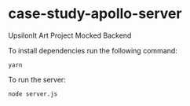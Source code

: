 # case-study-apollo-server
UpsilonIt Art Project Mocked Backend

To install dependencies run the following command:

```yarn```

To run the server:

```node server.js```
